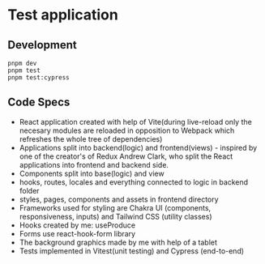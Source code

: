 # Test application

## Development

```
pnpm dev
pnpm test
pnpm test:cypress
```

## Code Specs
* React application created with help of Vite(during live-reload only the necesary modules are reloaded in opposition to Webpack which refreshes the whole tree of dependencies)
* Applications split into backend(logic) and frontend(views) - inspired by one of the creator's of Redux Andrew Clark, who split the React applications into frontend and backend side.
* Components split into base(logic) and view
* hooks, routes, locales and everything connected to logic in backend folder
* styles, pages, components and assets in frontend directory
* Frameworks used for styling are Chakra UI (components, responsiveness, inputs) and Tailwind CSS (utility classes)
* Hooks created by me: useProduce
* Forms use react-hook-form library
* The background graphics made by me with help of a tablet
* Tests implemented in Vitest(unit testing) and Cypress (end-to-end)

